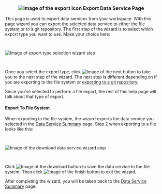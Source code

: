 ### <p style="text-align: center">![Image of the export icon](images/ExportIcon.png "Export Data Service") Export Data Service Page</p>

This page is used to export data services from your workspace. With this page wizard you can export the selected data service to either the file system or to a git repository. The first step of the wizard is to select which export type you want to use. Make your choice here:

<br />

![Image of export type selection wizard step](images/DataServiceFileExportSelection.png "Select data service export type step")

<br />

Once you select the export type, click ![Image of the next button](images/NextButton.png "Next Button") to take you to the next step of the wizard. The next step is different depending on if you are exporting to the file system or [exporting to a git repository](dataservices-export-git-help.html).

Since you've selected to perform a file export, the rest of this help page will talk about that type of export.

#### Export To File System 

When exporting to the file system, the wizard exports the data service you selected in the [Data Service Summary](dataservices-summary-help.html) page. Step 2 when exporting to a file looks like this:

<br />

![Image of the download data service wizard step](images/DownloadDataServiceStep.png "Download data service file step")

<br />

Click ![Image of the download button](images/DownloadButton.png "Browse") to save the data service to the file system. Then click ![Image of the finish button](images/FinishButton.png "Finish") to exit the wizard.

After completing the wizard, you will be taken back to the [Data Service Summary](dataservices-summary-help.html) page.

